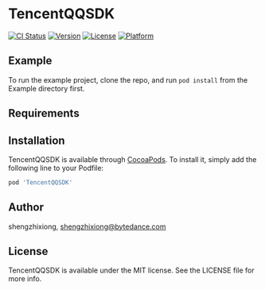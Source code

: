 # TencentQQSDK

[![CI Status](https://img.shields.io/travis/shengzhixiong/TencentQQSDK.svg?style=flat)](https://travis-ci.org/shengzhixiong/TencentQQSDK)
[![Version](https://img.shields.io/cocoapods/v/TencentQQSDK.svg?style=flat)](https://cocoapods.org/pods/TencentQQSDK)
[![License](https://img.shields.io/cocoapods/l/TencentQQSDK.svg?style=flat)](https://cocoapods.org/pods/TencentQQSDK)
[![Platform](https://img.shields.io/cocoapods/p/TencentQQSDK.svg?style=flat)](https://cocoapods.org/pods/TencentQQSDK)

## Example

To run the example project, clone the repo, and run `pod install` from the Example directory first.

## Requirements

## Installation

TencentQQSDK is available through [CocoaPods](https://cocoapods.org). To install
it, simply add the following line to your Podfile:

```ruby
pod 'TencentQQSDK'
```

## Author

shengzhixiong, shengzhixiong@bytedance.com

## License

TencentQQSDK is available under the MIT license. See the LICENSE file for more info.
